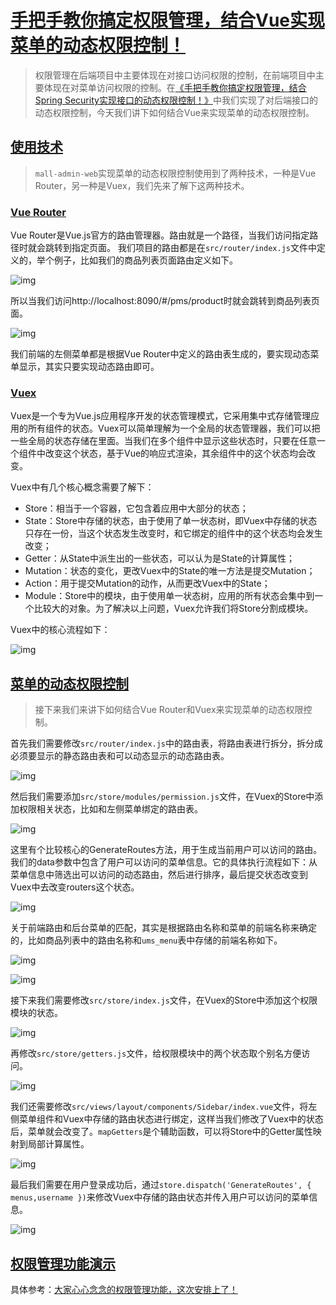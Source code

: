 # [手把手教你搞定权限管理，结合Vue实现菜单的动态权限控制！](http://www.macrozheng.com/#/technology/permission_front?id=手把手教你搞定权限管理，结合vue实现菜单的动态权限控制！)

> 权限管理在后端项目中主要体现在对接口访问权限的控制，在前端项目中主要体现在对菜单访问权限的控制。在[《手把手教你搞定权限管理，结合Spring Security实现接口的动态权限控制！》](https://mp.weixin.qq.com/s/nvKKNSJuIrGuHeJkUeO7rw)中我们实现了对后端接口的动态权限控制，今天我们讲下如何结合Vue来实现菜单的动态权限控制。

## [使用技术](http://www.macrozheng.com/#/technology/permission_front?id=使用技术)

> `mall-admin-web`实现菜单的动态权限控制使用到了两种技术，一种是Vue Router，另一种是Vuex，我们先来了解下这两种技术。

### [Vue Router](http://www.macrozheng.com/#/technology/permission_front?id=vue-router)

Vue Router是Vue.js官方的路由管理器。路由就是一个路径，当我们访问指定路径时就会跳转到指定页面。 我们项目的路由都是在`src/router/index.js`文件中定义的，举个例子，比如我们的商品列表页面路由定义如下。

![img](C:\Users\Administrator\Desktop\项目笔记\Vue\vue常用方法\vue动态路由\mall_permission_front_01.png)

所以当我们访问http://localhost:8090/#/pms/product时就会跳转到商品列表页面。

![img](C:\Users\Administrator\Desktop\项目笔记\Vue\vue常用方法\vue动态路由\mall_permission_front_02.png)

我们前端的左侧菜单都是根据Vue Router中定义的路由表生成的，要实现动态菜单显示，其实只要实现动态路由即可。

### [Vuex](http://www.macrozheng.com/#/technology/permission_front?id=vuex)

Vuex是一个专为Vue.js应用程序开发的状态管理模式，它采用集中式存储管理应用的所有组件的状态。Vuex可以简单理解为一个全局的状态管理器，我们可以把一些全局的状态存储在里面。当我们在多个组件中显示这些状态时，只要在任意一个组件中改变这个状态，基于Vue的响应式渲染，其余组件中的这个状态均会改变。

Vuex中有几个核心概念需要了解下：

- Store：相当于一个容器，它包含着应用中大部分的状态；
- State：Store中存储的状态，由于使用了单一状态树，即Vuex中存储的状态只存在一份，当这个状态发生改变时，和它绑定的组件中的这个状态均会发生改变；
- Getter：从State中派生出的一些状态，可以认为是State的计算属性；
- Mutation：状态的变化，更改Vuex中的State的唯一方法是提交Mutation；
- Action：用于提交Mutation的动作，从而更改Vuex中的State；
- Module：Store中的模块，由于使用单一状态树，应用的所有状态会集中到一个比较大的对象。为了解决以上问题，Vuex允许我们将Store分割成模块。

Vuex中的核心流程如下：

![img](C:\Users\Administrator\Desktop\项目笔记\Vue\vue常用方法\vue动态路由\mall_permission_front_03.png)

## [菜单的动态权限控制](http://www.macrozheng.com/#/technology/permission_front?id=菜单的动态权限控制)

> 接下来我们来讲下如何结合Vue Router和Vuex来实现菜单的动态权限控制。

首先我们需要修改`src/router/index.js`中的路由表，将路由表进行拆分，拆分成必须要显示的静态路由表和可以动态显示的动态路由表。

![img](C:\Users\Administrator\Desktop\项目笔记\Vue\vue常用方法\vue动态路由\mall_permission_front_04.png)

然后我们需要添加`src/store/modules/permission.js`文件，在Vuex的Store中添加权限相关状态，比如和左侧菜单绑定的路由表。

![img](C:\Users\Administrator\Desktop\项目笔记\Vue\vue常用方法\vue动态路由\mall_permission_front_05.png)

这里有个比较核心的GenerateRoutes方法，用于生成当前用户可以访问的路由。我们的data参数中包含了用户可以访问的菜单信息。它的具体执行流程如下：从菜单信息中筛选出可以访问的动态路由，然后进行排序，最后提交状态改变到Vuex中去改变routers这个状态。

![img](C:\Users\Administrator\Desktop\项目笔记\Vue\vue常用方法\vue动态路由\mall_permission_front_06.png)

关于前端路由和后台菜单的匹配，其实是根据路由名称和菜单的前端名称来确定的，比如商品列表中的路由名称和`ums_menu`表中存储的前端名称如下。

![img](C:\Users\Administrator\Desktop\项目笔记\Vue\vue常用方法\vue动态路由\mall_permission_front_07.png)

![img](C:\Users\Administrator\Desktop\项目笔记\Vue\vue常用方法\vue动态路由\mall_permission_front_08.png)

接下来我们需要修改`src/store/index.js`文件，在Vuex的Store中添加这个权限模块的状态。

![img](C:\Users\Administrator\Desktop\项目笔记\Vue\vue常用方法\vue动态路由\mall_permission_front_09.png)

再修改`src/store/getters.js`文件，给权限模块中的两个状态取个别名方便访问。

![img](C:\Users\Administrator\Desktop\项目笔记\Vue\vue常用方法\vue动态路由\mall_permission_front_10.png)

我们还需要修改`src/views/layout/components/Sidebar/index.vue`文件，将左侧菜单组件和Vuex中存储的路由状态进行绑定，这样当我们修改了Vuex中的状态后，菜单就会改变了。`mapGetters`是个辅助函数，可以将Store中的Getter属性映射到局部计算属性。

![img](C:\Users\Administrator\Desktop\项目笔记\Vue\vue常用方法\vue动态路由\mall_permission_front_11.png)

最后我们需要在用户登录成功后，通过`store.dispatch('GenerateRoutes', { menus,username })`来修改Vuex中存储的路由状态并传入用户可以访问的菜单信息。

![img](C:\Users\Administrator\Desktop\项目笔记\Vue\vue常用方法\vue动态路由\mall_permission_front_12.png)

## [权限管理功能演示](http://www.macrozheng.com/#/technology/permission_front?id=权限管理功能演示)

具体参考：[大家心心念念的权限管理功能，这次安排上了！](https://mp.weixin.qq.com/s/3TNrPNmxHpFTcAhfjnuP0g)